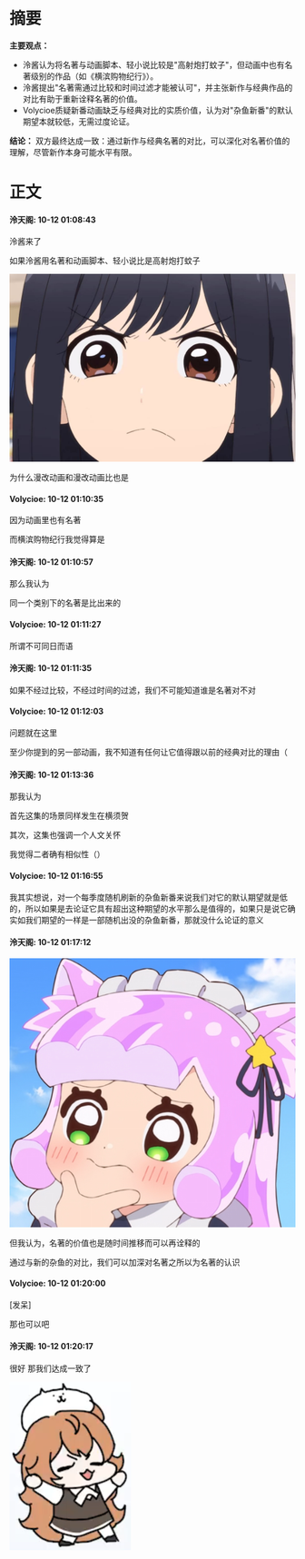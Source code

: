 # 摘要

**主要观点：**
- 泠酱认为将名著与动画脚本、轻小说比较是"高射炮打蚊子"，但动画中也有名著级别的作品（如《横滨购物纪行》）。
- 泠酱提出"名著需通过比较和时间过滤才能被认可"，并主张新作与经典作品的对比有助于重新诠释名著的价值。
- Volycioe质疑新番动画缺乏与经典对比的实质价值，认为对"杂鱼新番"的默认期望本就较低，无需过度论证。

**结论：**
双方最终达成一致：通过新作与经典名著的对比，可以深化对名著价值的理解，尽管新作本身可能水平有限。


# 正文

#### **泠天阁**: 10-12 01:08:43
泠酱来了

如果泠酱用名著和动画脚本、轻小说比是高射炮打蚊子

![image](../../pic_file/20251013_232133/71bdc4827630e7705602c16b27b8c8bb.jpg)

为什么漫改动画和漫改动画比也是

#### **Volycioe**: 10-12 01:10:35
因为动画里也有名著

而横滨购物纪行我觉得算是

#### **泠天阁**: 10-12 01:10:57
那么我认为

同一个类别下的名著是比出来的

#### **Volycioe**: 10-12 01:11:27
所谓不可同日而语

#### **泠天阁**: 10-12 01:11:35
如果不经过比较，不经过时间的过滤，我们不可能知道谁是名著对不对

#### **Volycioe**: 10-12 01:12:03
问题就在这里

至少你提到的另一部动画，我不知道有任何让它值得跟以前的经典对比的理由（

#### **泠天阁**: 10-12 01:13:36
那我认为

首先这集的场景同样发生在横须贺

其次，这集也强调一个人文关怀

我觉得二者确有相似性（）

#### **Volycioe**: 10-12 01:16:55
我其实想说，对一个每季度随机刷新的杂鱼新番来说我们对它的默认期望就是低的，所以如果是去论证它具有超出这种期望的水平那么是值得的，如果只是说它确实如我们期望的一样是一部随机出没的杂鱼新番，那就没什么论证的意义

#### **泠天阁**: 10-12 01:17:12
![image](../../pic_file/20251013_232133/5e74c6079bb139239ff1955a36822303.jpg)

但我认为，名著的价值也是随时间推移而可以再诠释的

通过与新的杂鱼的对比，我们可以加深对名著之所以为名著的认识

#### **Volycioe**: 10-12 01:20:00
[发呆]

那也可以吧

#### **泠天阁**: 10-12 01:20:17
很好 那我们达成一致了

![image](../../pic_file/20251013_232133/5178fec35927f9f06b144b04def6f94b.jpg)
